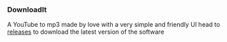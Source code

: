 ### DownloadIt
A YouTube to mp3 made by love with a very simple and friendly UI
head to [releases](https://github.com/TheOnlyArtz/DownloadIt/releases/latest)  to download the latest version of the software